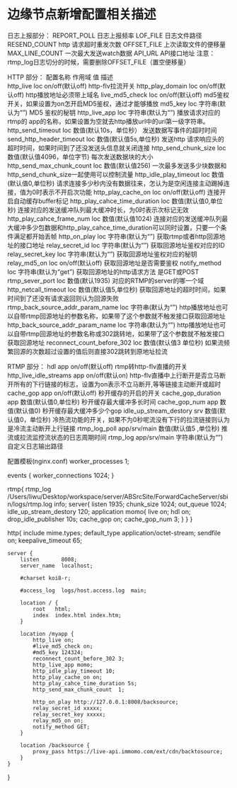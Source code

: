 # 边缘节点新增配置相关描述

日志上报部分：
REPORT_POLL     日志上报频率
LOF_FILE        日志文件路径
RESEND_COUNT    http 请求超时重发次数
OFFSET_FILE     上次读取文件的便移量
MAX_LINE_COUNT  一次最大发送watch数据
API_URL         API接口地址
注意：rtmp_log日志切分的时候，需要删除OFFSET_FILE（置空便移量）

HTTP 部分：
配置名称                      作用域            值                         描述  
http_live                    loc              on/off(默认off) 			 http-flv拉流开关
http_play_domain             loc			  on/off(默认off)             http播放地址必须带上域名
live_md5_check               loc              on/off(默认off)             md5鉴权开关，如果设置为on怎开启MD5鉴权，通过才能够播放
md5_key                      loc              字符串(默认为“”)			 MD5 鉴权的秘钥
http_live_app                loc              字符串(默认为“”)             播放请求对应的rtmp的 app的名称，如果设置为空就去http播放url中的uri第一级字符串。
http_send_timeout            loc              数值(默认10s，单位秒）        发送数据写事件的超时时间
send_http_header_timeout     loc              数值(默认值5s,单位秒)         发送http 请求响应头的超时时间，如果时间到了还没发送头信息就关闭连接
http_send_chunk_size         loc              数值(默认值4096，单位字节)     每次发送数据块的大小
http_send_max_chunk_count    loc              数值(默认值256)               一次最多发送多少块数据和http_send_chunk_size一起使用可以控制流量
http_idle_play_timeout       loc              数值(默认值0,单位秒)           请求连接多少秒内没有数据往来，怎认为是空闲连接主动踢掉连接，值为0时表示不开启次功能
http_play_cache_on           loc              on/off(默认off)              连接开启自动缓存buffer标记
http_play_cahce_time_duration loc             数值(默认值0,单位秒)           连接对应的发送缓冲队列最大缓冲时长，为0时表示次标记无效
http_play_cahce_frame_num     loc             数值(默认值1024)              连接对应的发送缓冲队列最大缓冲多少包数据和http_play_cahce_time_duration可以同时设置，只要一个条件满足都开始丢帧
http_on_play                  loc             字符串(默认为“”)               获取rtmp或者http回源地址的接口地址
relay_secret_id               loc             字符串(默认为“”)               获取回源地址鉴权对应的ID
relay_secret_key              loc             字符串(默认为“”)               获取回源地址鉴权对应的秘钥
relay_md5_on                  loc             on/off(默认off)               获取回源地址是否需要鉴权
notify_method                 loc             字符串(默认为“get”)            获取回源地址的http请求方法 是GET或POST
rtmp_sever_port               loc             数值(默认1935)                 对应的RTMP的server的哪一个域
http_netcall_timeout          loc             数值(默认值5,单位秒)            获取回源地址的超时时间，如果时间到了还没有请求返回则认为回源失败
rtmp_back_source_addr_param_name loc          字符串(默认为“”)               http播放地址也可以自带rtmp回源地址的参数名称，如果带了这个参数就不触发接口获取回源地址
http_back_source_addr_param_name loc          字符串(默认为“”)               http播放地址也可以自带rtmp回源地址的参数名称或302跳转地，如果带了这个参数就不触发接口获取回源地址
reconnect_count_before_302     loc            数值(默认值3 单位秒)            如果流频繁回源的次数超过设置的值后则直接302跳转到原地址拉流

RTMP 部分：
hdl                          app              on/off(默认off)               rtmp转http-flv直播的开关
http_live_idle_streams       app              on/off(默认on)                http-flv直播中上行断开是否立马断开所有的下行链接的标志，设置为on表示不立马断开,等等链接主动断开或超时
cache_gop                    app              on/off(默认off)               秒开缓存的开启的开关
cache_gop_duration           app              数值(默认值0,单位秒)            秒开缓存最大缓冲多长时间
cache_gop_num                app              数值(默认值0)                  秒开缓存最大缓冲多少个gop
idle_up_stream_destory       srv              数值(默认值0，单位秒)           冷热流功能的开关，如果不为0秒呢流没有下行的拉流链接则认为是冷流主动断开上行链接
rtmp_log_poll                app/srv/main     数值(默认值5 ,单位秒)           推流或拉流监控流状态的日志周期时间
rtmp_log                     app/srv/main     字符串(默认为“”)                自定义日志输出路径

配置模板(nginx.conf)
worker_processes  1;

events {
     worker_connections  1024;
 }

rtmp{
	rtmp_log /Users/liwu/Desktop/workspace/server/ABSrcSite/ForwardCacheServer/sbin/logs/rtmp.log info;
	server{
	        listen 1935;
			chunk_size 1024;
			out_queue 1024;
			idle_up_stream_destory 120;
			application momo{
				live on;
				hdl  on;
				drop_idle_publisher 10s;
				cache_gop on;
				cache_gop_num 3;
			}
		}
	}

http{
	include       mime.types;
	default_type  application/octet-stream;
	sendfile        on;
	keepalive_timeout  65;

	server {
        listen       8008;
        server_name  localhost;

        #charset koi8-r;

        #access_log  logs/host.access.log  main;

        location / { 
            root   html;
            index  index.html index.htm;
        }   
       
        location /myapp {
            http_live on; 
            #live_md5_check on; 
			#md5_key 124324;
            reconnect_count_before_302 3;
            http_live_app momo;
            http_idle_play_timeout 10; 
            http_play_cache_on on; 
            http_play_cahce_time_duration 5s; 
            http_send_max_chunk_count  1;  

            http_on_play http://127.0.0.1:8008/backsource;
            relay_secret_id xxxxx;
            relay_secret_key xxxxx;
            relay_md5_on on; 
            notify_method GET;
        }   
       
        location /backsource {
            proxy_pass https://live-api.immomo.com/ext/cdn/backtosource;
        }  
    }

}



